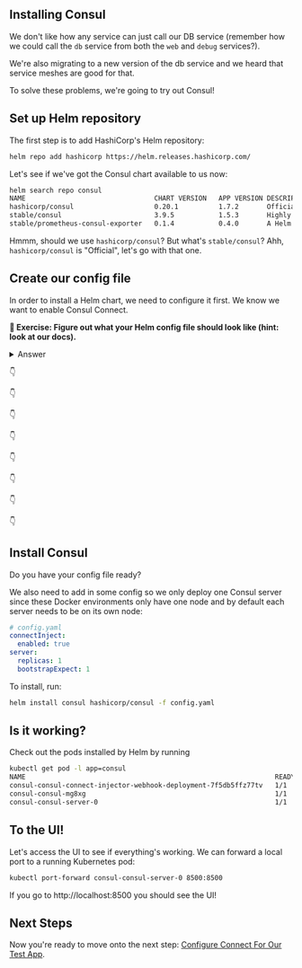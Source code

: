 ## Installing Consul
We don't like how any service can just call our DB service (remember how we
could call the `db` service from both the `web` and `debug` services?).

We're also migrating to a new version of the db service and we heard that service
meshes are good for that.

To solve these problems, we're going to try out Consul!

## Set up Helm repository

The first step is to add HashiCorp's Helm repository:

```bash
helm repo add hashicorp https://helm.releases.hashicorp.com/
```

Let's see if we've got the Consul chart available to us now:

```bash
helm search repo consul
NAME                             	CHART VERSION	APP VERSION	DESCRIPTION
hashicorp/consul                 	0.20.1       	1.7.2      	Official HashiCorp Consul Chart
stable/consul                    	3.9.5        	1.5.3      	Highly available and distributed service discov...
stable/prometheus-consul-exporter	0.1.4        	0.4.0      	A Helm chart for the Prometheus Consul Exporter
```

Hmmm, should we use `hashicorp/consul`? But what's `stable/consul`? Ahh, `hashicorp/consul` is "Official", let's go with that one.

## Create our config file

In order to install a Helm chart, we need to configure it first. We know we
want to enable Consul Connect.

**📝 Exercise: Figure out what your Helm config file should look like (hint: look at our docs).**

<details>
<summary>Answer</summary>

```yaml
# config.yaml
connectInject:
  enabled: true
```

---

</details>

👇

👇

👇

👇

👇

👇

👇

👇

## Install Consul
Do you have your config file ready?

We also need to add in some config so we only deploy one Consul server since
these Docker environments only have one node and by default each server needs to be on its own node:

```yaml
# config.yaml
connectInject:
  enabled: true
server:
  replicas: 1
  bootstrapExpect: 1
```

To install, run:

```bash
helm install consul hashicorp/consul -f config.yaml
```

## Is it working?

Check out the pods installed by Helm by running

```bash
kubectl get pod -l app=consul
NAME                                                              READY   STATUS    RESTARTS   AGE
consul-consul-connect-injector-webhook-deployment-7f5db5ffz77tv   1/1     Running   0          104s
consul-consul-mg8xg                                               1/1     Running   0          104s
consul-consul-server-0                                            1/1     Running   0          103s
```

## To the UI!
Let's access the UI to see if everything's working. We can forward a local port
to a running Kubernetes pod:

```bash
kubectl port-forward consul-consul-server-0 8500:8500
```

If you go to http://localhost:8500 you should see the UI!

## Next Steps
Now you're ready to move onto the next step: [Configure Connect For Our Test App](configure-connect.md).
